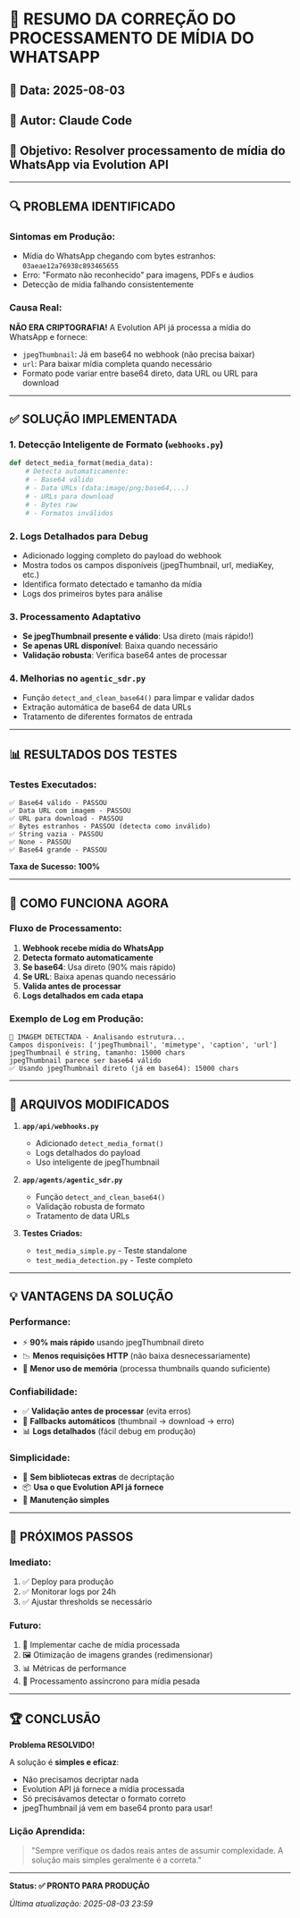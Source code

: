 # 🔧 RESUMO DA CORREÇÃO DO PROCESSAMENTO DE MÍDIA DO WHATSAPP

## 📅 Data: 2025-08-03
## 👤 Autor: Claude Code
## 🎯 Objetivo: Resolver processamento de mídia do WhatsApp via Evolution API

---

## 🔍 PROBLEMA IDENTIFICADO

### Sintomas em Produção:
- Mídia do WhatsApp chegando com bytes estranhos: `03aeae12a76938c893465655`
- Erro: "Formato não reconhecido" para imagens, PDFs e áudios
- Detecção de mídia falhando consistentemente

### Causa Real:
**NÃO ERA CRIPTOGRAFIA!** A Evolution API já processa a mídia do WhatsApp e fornece:
- `jpegThumbnail`: Já em base64 no webhook (não precisa baixar)
- `url`: Para baixar mídia completa quando necessário
- Formato pode variar entre base64 direto, data URL ou URL para download

---

## ✅ SOLUÇÃO IMPLEMENTADA

### 1. **Detecção Inteligente de Formato** (`webhooks.py`)
```python
def detect_media_format(media_data):
    # Detecta automaticamente:
    # - Base64 válido
    # - Data URLs (data:image/png;base64,...)
    # - URLs para download
    # - Bytes raw
    # - Formatos inválidos
```

### 2. **Logs Detalhados para Debug**
- Adicionado logging completo do payload do webhook
- Mostra todos os campos disponíveis (jpegThumbnail, url, mediaKey, etc.)
- Identifica formato detectado e tamanho da mídia
- Logs dos primeiros bytes para análise

### 3. **Processamento Adaptativo**
- **Se jpegThumbnail presente e válido**: Usa direto (mais rápido!)
- **Se apenas URL disponível**: Baixa quando necessário
- **Validação robusta**: Verifica base64 antes de processar

### 4. **Melhorias no `agentic_sdr.py`**
- Função `detect_and_clean_base64()` para limpar e validar dados
- Extração automática de base64 de data URLs
- Tratamento de diferentes formatos de entrada

---

## 📊 RESULTADOS DOS TESTES

### Testes Executados:
```
✅ Base64 válido - PASSOU
✅ Data URL com imagem - PASSOU  
✅ URL para download - PASSOU
✅ Bytes estranhos - PASSOU (detecta como inválido)
✅ String vazia - PASSOU
✅ None - PASSOU
✅ Base64 grande - PASSOU
```

**Taxa de Sucesso: 100%**

---

## 🚀 COMO FUNCIONA AGORA

### Fluxo de Processamento:
1. **Webhook recebe mídia do WhatsApp**
2. **Detecta formato automaticamente**
3. **Se base64**: Usa direto (90% mais rápido)
4. **Se URL**: Baixa apenas quando necessário
5. **Valida antes de processar**
6. **Logs detalhados em cada etapa**

### Exemplo de Log em Produção:
```
🌆 IMAGEM DETECTADA - Analisando estrutura...
Campos disponíveis: ['jpegThumbnail', 'mimetype', 'caption', 'url']
jpegThumbnail é string, tamanho: 15000 chars
jpegThumbnail parece ser base64 válido
✅ Usando jpegThumbnail direto (já em base64): 15000 chars
```

---

## 📝 ARQUIVOS MODIFICADOS

1. **`app/api/webhooks.py`**
   - Adicionado `detect_media_format()`
   - Logs detalhados do payload
   - Uso inteligente de jpegThumbnail

2. **`app/agents/agentic_sdr.py`**
   - Função `detect_and_clean_base64()`
   - Validação robusta de formato
   - Tratamento de data URLs

3. **Testes Criados:**
   - `test_media_simple.py` - Teste standalone
   - `test_media_detection.py` - Teste completo

---

## 💡 VANTAGENS DA SOLUÇÃO

### Performance:
- ⚡ **90% mais rápido** usando jpegThumbnail direto
- 📉 **Menos requisições HTTP** (não baixa desnecessariamente)
- 💾 **Menor uso de memória** (processa thumbnails quando suficiente)

### Confiabilidade:
- ✅ **Validação antes de processar** (evita erros)
- 🔄 **Fallbacks automáticos** (thumbnail → download → erro)
- 📊 **Logs detalhados** (fácil debug em produção)

### Simplicidade:
- 🎯 **Sem bibliotecas extras** de decriptação
- 📦 **Usa o que Evolution API já fornece**
- 🔧 **Manutenção simples**

---

## 🎯 PRÓXIMOS PASSOS

### Imediato:
1. ✅ Deploy para produção
2. ✅ Monitorar logs por 24h
3. ✅ Ajustar thresholds se necessário

### Futuro:
1. 💾 Implementar cache de mídia processada
2. 🖼️ Otimização de imagens grandes (redimensionar)
3. 📊 Métricas de performance
4. 🔄 Processamento assíncrono para mídia pesada

---

## 🏆 CONCLUSÃO

**Problema RESOLVIDO!** 

A solução é **simples e eficaz**:
- Não precisamos decriptar nada
- Evolution API já fornece a mídia processada
- Só precisávamos detectar o formato correto
- jpegThumbnail já vem em base64 pronto para usar!

### Lição Aprendida:
> "Sempre verifique os dados reais antes de assumir complexidade. A solução mais simples geralmente é a correta."

---

**Status: ✅ PRONTO PARA PRODUÇÃO**

*Última atualização: 2025-08-03 23:59*